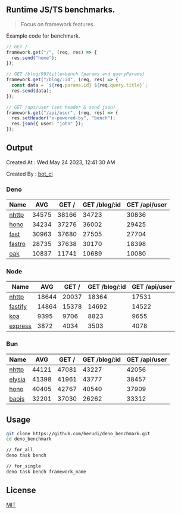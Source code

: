 ## Runtime JS/TS benchmarks.

> Focus on framework features.

Example code for benchmark.
```ts
// GET /
framework.get("/", (req, res) => {
  res.send("home");
});

// GET /blog/99?title=bench (params and queryParams)
framework.get("/blog/:id", (req, res) => {
  const data = `${req.params.id} ${req.query.title}`;
  res.send(data);
});

// GET /api/user (set header & send json)
framework.get("/api/user", (req, res) => {
  res.setHeader("x-powered-by", "bench");
  res.json({ user: "john" });
});
```

## Output
Created At : Wed May 24 2023, 12:41:30 AM

Created By : [bot_ci](https://github.com/herudi/deno_benchmarks/commits?author=github-actions%5Bbot%5D)


### Deno
|Name|AVG|GET /|GET /blog/:id|GET /api/user|
|----|----|----|----|----|
|[nhttp](https://github.com/nhttp/nhttp)|34575|38166|34723|30836|
|[hono](https://github.com/honojs/hono)|34234|37276|36002|29425|
|[fast](https://github.com/danteissaias/fast)|30963|37680|27505|27704|
|[fastro](https://github.com/fastrodev/fastro)|28735|37638|30170|18398|
|[oak](https://github.com/oakserver/oak)|10837|11741|10689|10080|
  


### Node
|Name|AVG|GET /|GET /blog/:id|GET /api/user|
|----|----|----|----|----|
|[nhttp](https://github.com/nhttp/nhttp)|18644|20037|18364|17531|
|[fastify](https://github.com/fastify/fastify)|14864|15378|14692|14522|
|[koa](https://github.com/koajs/koa)|9395|9706|8823|9655|
|[express](https://github.com/expressjs/express)|3872|4034|3503|4078|
  


### Bun
|Name|AVG|GET /|GET /blog/:id|GET /api/user|
|----|----|----|----|----|
|[nhttp](https://github.com/nhttp/nhttp)|44121|47081|43227|42056|
|[elysia](https://github.com/elysiajs/elysia)|41398|41961|43777|38457|
|[hono](https://github.com/honojs/hono)|40405|42767|40540|37909|
|[baojs](https://github.com/mattreid1/baojs)|32201|37030|26262|33312|
  



## Usage

```bash
git clone https://github.com/herudi/deno_benchmark.git
cd deno_benchmark

// for_all
deno task bench

// for_single
deno task bench framework_name
```

## License

[MIT](LICENSE)

